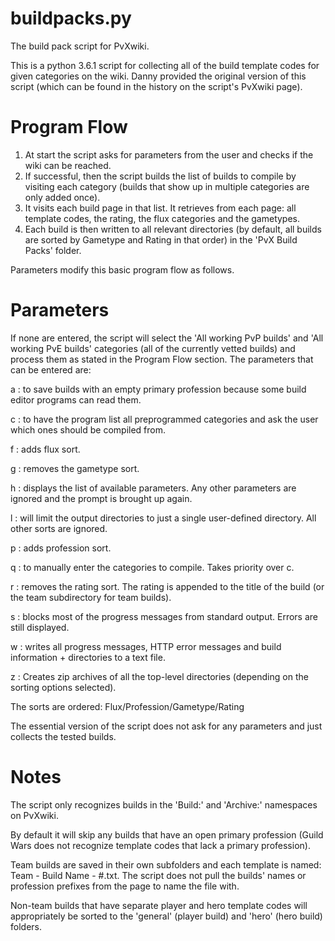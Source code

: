 # buildpacks.py
The build pack script for PvXwiki.

This is a python 3.6.1 script for collecting all of the build template codes for given categories on the wiki.
Danny provided the original version of this script (which can be found in the history on the script's PvXwiki page).

# Program Flow
1. At start the script asks for parameters from the user and checks if the wiki can be reached. 
2. If successful, then the script builds the list of builds to compile by visiting each category (builds that show up in multiple categories are only added once).
3. It visits each build page in that list. It retrieves from each page: all template codes, the rating, the flux categories and the gametypes. 
4. Each build is then written to all relevant directories (by default, all builds are sorted by Gametype and Rating in that order) in the 'PvX Build Packs' folder. 

Parameters modify this basic program flow as follows.

# Parameters
If none are entered, the script will select the 'All working PvP builds' and 'All working PvE builds' categories (all of the currently vetted builds) and process them as stated in the Program Flow section. The parameters that can be entered are:

a : to save builds with an empty primary profession because some build editor programs can read them.

c : to have the program list all preprogrammed categories and ask the user which ones should be compiled from.

f : adds flux sort.

g : removes the gametype sort.

h : displays the list of available parameters. Any other parameters are ignored and the prompt is brought up again.

l : will limit the output directories to just a single user-defined directory. All other sorts are ignored.

p : adds profession sort.

q : to manually enter the categories to compile. Takes priority over c.

r : removes the rating sort. The rating is appended to the title of the build (or the team subdirectory for team builds).

s : blocks most of the progress messages from standard output. Errors are still displayed.

w : writes all progress messages, HTTP error messages and build information + directories to a text file.

z : Creates zip archives of all the top-level directories (depending on the sorting options selected).

The sorts are ordered: Flux/Profession/Gametype/Rating

The essential version of the script does not ask for any parameters and just collects the tested builds.

# Notes
The script only recognizes builds in the 'Build:' and 'Archive:' namespaces on PvXwiki.

By default it will skip any builds that have an open primary profession (Guild Wars does not recognize template codes that lack a primary profession).

Team builds are saved in their own subfolders and each template is named: Team - Build Name - #.txt. The script does not pull the builds' names or profession prefixes from the page to name the file with.

Non-team builds that have separate player and hero template codes will appropriately be sorted to the 'general' (player build) and 'hero' (hero build) folders.
